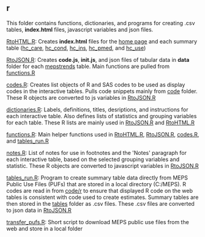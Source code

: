 ## r

This folder contains functions, dictionaries, and programs for creating .csv tables, **index.html** files, javascript variables and json files.

[RtoHTML.R](RtoHTML.R): Creates **index.html** files for the [home page](../mepstrends/home) and each summary table ([hc_care](../mepstrends/hc_care), [hc_cond](../mepstrends/hc_cond), [hc_ins](../mepstrends/hc_ins), [hc_pmed](../mepstrends/hc_pmed), and [hc_use](../mepstrends/hc_use))

[RtoJSON.R](RtoJSON.R): Creates **code.js**, **init.js**, and json files of tabular data in **data** folder for each [mepstrends](../mepstrends) table. Main functions are pulled from [functions.R](functions.R)

[codes.R](codes.R): Creates list objects of R and SAS codes to be used as display codes in the interactive tables. Pulls code snippets mainly from [code](../code) folder. These R objects are converted to js variables in [RtoJSON.R](RtoJSON.R)

[dictionaries.R](dictionaries.R): Labels, definitions, titles, desriptions, and instructions for each interactive table. Also defines lists of statistics and grouping variables for each table. These R lists are mainly used in [RtoJSON.R](RtoJSON.R) and [RtoHTML.R](RtoHTML.R)

[functions.R](functions.R): Main helper functions used in [RtoHTML.R](RtoHTML.R), [RtoJSON.R](RtoJSON.R), [codes.R](codes.R), and [tables_run.R](tables_run.R)

[notes.R](notes.R): List of notes for use in footnotes and the 'Notes' paragraph for each interactive table, based on the selected grouping variables and statistic. These R objects are converted to javascript variables in [RtoJSON.R](RtoJSON.R)

[tables_run.R](tables_run.R): Program to create summary table data directly from MEPS Public Use Files (PUFs) that are stored in a local directory (C:/MEPS). R codes are read in from [code/r](../code/r) to ensure that displayed R code on the web tables is consistent with code used to create estimates. Summary tables are then stored in the [tables](../tables) folder as .csv files. These .csv files are converted to json data in [RtoJSON.R](RtoJSON.R)

[transfer_pufs.R](transfer_pufs.R): Short script to download MEPS public use files from the web and store in a local folder
